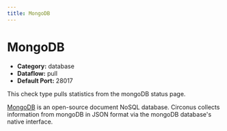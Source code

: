 ```yaml
---
title: MongoDB
---
```


# MongoDB

 * **Category:** database
 * **Dataflow:** pull
 * **Default Port:** 28017

This check type pulls statistics from the mongoDB status page.

[MongoDB](http://www.mongodb.org/) is an open-source document NoSQL database. Circonus collects information from mongoDB in JSON format via the mongoDB database's native interface.
